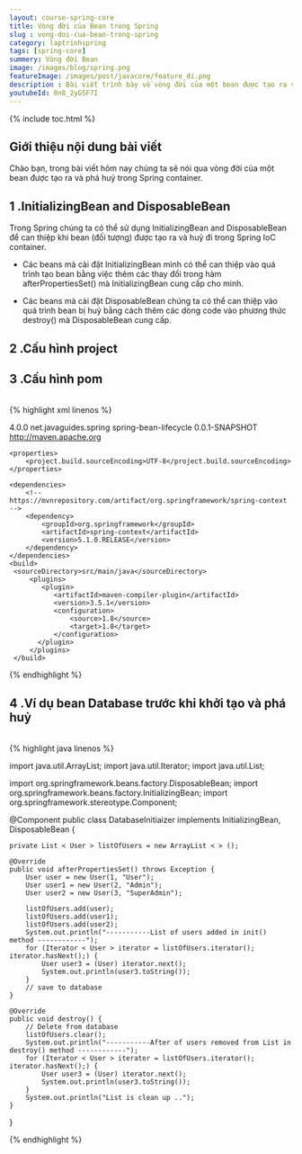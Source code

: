 ```yaml
---
layout: course-spring-core
title: Vòng đời của Bean trong Spring
slug : vong-doi-cua-bean-trong-spring
category: laptrinhspring
tags: [spring-core]
summery: Vòng đời Bean
image: /images/blog/spring.png
featureImage: /images/post/javacore/feature_di.png
description : Bài viết trình bày về vòng đời của một bean được tạo ra và phá huỷ trong Spring container. Người đọc lần lượt được tìm hiểu về 2 phương phức được sử dụng để can thiệp vào vòng đời của bean trong Spring gồm InitializingBean và DisposableBean. Tiếp theo được hướng dẫn sử dụng cấu hình project và cấu hình pom và được hiểu rõ hơn vòng đời bean trong Spring thông qua ví dụ bean database trước khi khởi tạo và phá huỷ trong Spring được đề cập đến ở cuối bài viết.
youtubeId: 0n8_2yG5F7I
---
```


{% include toc.html %}

## **Giới thiệu nội dung bài viết**

Chào bạn, trong bài viết hôm nay chúng ta sẽ nói qua vòng đời của một bean được tạo ra và phá huỷ trong Spring container.

## **1 .InitializingBean and DisposableBean**

Trong Spring chúng ta có thể sử dụng InitializingBean and DisposableBean để can thiệp khi bean (đối tượng) được tạo ra và huỷ đi trong Spring IoC container. 

- Các beans mà cài đặt InitializingBean mình có thể can thiệp vào quá trình tạo bean bằng việc thêm các thay đổi trong hàm afterPropertiesSet() mà InitializingBean cung cấp cho mình.

- Các beans mà cài đặt DisposableBean chúng ta có thể can thiệp vào quá trình bean bị huỷ bằng cách thêm các dòng code vào phương thức destroy() mà DisposableBean cung cấp.

## **2 .Cấu hình project**


## **3 .Cấu hình pom**

<br>
{% highlight xml linenos %}

<project xmlns="http://maven.apache.org/POM/4.0.0"
 xmlns:xsi="http://www.w3.org/2001/XMLSchema-instance"
 xsi:schemaLocation="http://maven.apache.org/POM/4.0.0 http://maven.apache.org/xsd/maven-4.0.0.xsd">
    <modelVersion>4.0.0</modelVersion>
    <groupId>net.javaguides.spring</groupId>
    <artifactId>spring-bean-lifecycle</artifactId>
    <version>0.0.1-SNAPSHOT</version>
    <url>http://maven.apache.org</url>

    <properties>
        <project.build.sourceEncoding>UTF-8</project.build.sourceEncoding>
    </properties>

    <dependencies>
        <!-- https://mvnrepository.com/artifact/org.springframework/spring-context -->
        <dependency>
            <groupId>org.springframework</groupId>
            <artifactId>spring-context</artifactId>
            <version>5.1.0.RELEASE</version>
        </dependency>  
    </dependencies>
    <build>
     <sourceDirectory>src/main/java</sourceDirectory>
         <plugins>
            <plugin>
               <artifactId>maven-compiler-plugin</artifactId>
               <version>3.5.1</version>
               <configuration>
                   <source>1.8</source>
                   <target>1.8</target>
               </configuration>
           </plugin>
         </plugins>
     </build>
</project>

{% endhighlight %}

## **4 .Ví dụ bean Database trước khi khởi tạo và phá huỷ**

<br>
{% highlight java linenos %}

import java.util.ArrayList;
import java.util.Iterator;
import java.util.List;

import org.springframework.beans.factory.DisposableBean;
import org.springframework.beans.factory.InitializingBean;
import org.springframework.stereotype.Component;

@Component
public class DatabaseInitiaizer implements InitializingBean, DisposableBean {

    private List < User > listOfUsers = new ArrayList < > ();

    @Override
    public void afterPropertiesSet() throws Exception {
        User user = new User(1, "User");
        User user1 = new User(2, "Admin");
        User user2 = new User(3, "SuperAdmin");

        listOfUsers.add(user);
        listOfUsers.add(user1);
        listOfUsers.add(user2);
        System.out.println("-----------List of users added in init() method ------------");
        for (Iterator < User > iterator = listOfUsers.iterator(); iterator.hasNext();) {
            User user3 = (User) iterator.next();
            System.out.println(user3.toString());
        }
        // save to database
    }

    @Override
    public void destroy() {
        // Delete from database
        listOfUsers.clear();
        System.out.println("-----------After of users removed from List in destroy() method ------------");
        for (Iterator < User > iterator = listOfUsers.iterator(); iterator.hasNext();) {
            User user3 = (User) iterator.next();
            System.out.println(user3.toString());
        }
        System.out.println("List is clean up ..");
    }
}





{% endhighlight %}






















